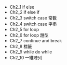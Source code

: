 * Ch2_1 if else 
* Ch2_2 if else if
* Ch2_3 switch case 常數
* Ch2_4 switch case 字串
* Ch2_5 for loop
* Ch2_6 for loop 題型
* Ch2_7 continue and break
* Ch2_8 標籤 
* Ch2_9 while do while
* Ch2_10 一維陣列
